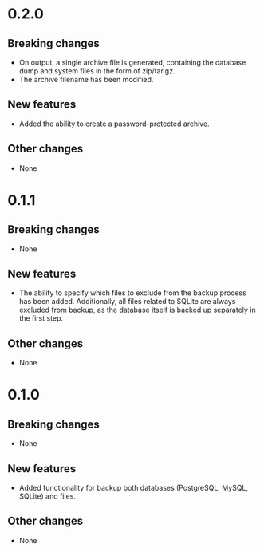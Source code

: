 # 0.2.0

## Breaking changes
- On output, a single archive file is generated, containing the database dump and system files in the form of zip/tar.gz. 
- The archive filename has been modified.

## New features
- Added the ability to create a password-protected archive.

## Other changes
- None

# 0.1.1

## Breaking changes
- None

## New features
- The ability to specify which files to exclude from the backup process has been added. Additionally, all files related to SQLite are always excluded from backup, as the database itself is backed up separately in the first step.

## Other changes
- None

# 0.1.0

## Breaking changes
- None

## New features
- Added functionality for backup both databases (PostgreSQL, MySQL, SQLite) and files.

## Other changes
- None